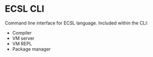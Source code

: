 # ECSL CLI 

Command line interface for ECSL language. Included within the CLI:
- Compiler
- VM server
- VM REPL
- Package manager
